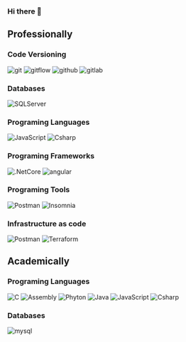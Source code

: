### Hi there 👋

<h2>Professionally</h2>
<h3>Code Versioning</h3>
<p>
  <img alt="git" src="https://img.shields.io/badge/-Git-F05032?style=flat-square&logo=git&logoColor=white" />
  <img alt="gitflow" src="https://img.shields.io/badge/-Gitflow-F05032?style=flat-square&logo=git&logoColor=white" />
  <img alt="github" src="https://img.shields.io/badge/-Github-000000?style=flat-square&logo=github&logoColor=white" />
  <img alt="gitlab" src="https://img.shields.io/badge/-Gitlab-F8F8FF?style=flat-square&logo=gitlab&logoColor=white" />
</p>

<h3>Databases</h3>
<p>
  <img alt="SQLServer" src="https://img.shields.io/badge/-Microsoft SQL Server-CC2927?style=flat-square&logo=microsoft%20sql%20server&logoColor=white" />
</p>

<h3>Programing Languages</h3>
<p>
  <img alt="JavaScript" src="https://img.shields.io/badge/-JavaScript-FFFF00?style=flat-square&logo=JavaScript&logoColor=black" />
  <img alt="Csharp" src="https://img.shields.io/badge/-Csharp-8B008B?style=flat-square&logo=Csharp&logoColor=white" />
</p>

<h3>Programing Frameworks</h3>
<p>
  <img alt=".NetCore" src="https://img.shields.io/badge/-.NetCore-8B008B?style=flat-square&logo=.Net&logoColor=white" />
  <img alt="angular" src="https://img.shields.io/badge/-Angular-DD0031?style=flat-square&logo=angular&logoColor=white" />
</p>

<h3>Programing Tools</h3>
<p>
  <img alt="Postman" src="https://img.shields.io/badge/-Postman-FF4500?style=flat-square&logo=postman&logoColor=white" />
  <img alt="Insomnia" src="https://img.shields.io/badge/-Insomnia-5849BE?style=flat-square&logo=insomnia&logoColor=white" />
</p>

<h3>Infrastructure as code</h3>
<p>
  <img alt="Postman" src="https://img.shields.io/badge/-Postman-FF4500?style=flat-square&logo=postman&logoColor=white" />
  <img alt="Terraform" src="https://img.shields.io/badge/-terraform-%235835CC.svg?style=flat-square&logo=terraform&logoColor=white" />
</p>

<h2>Academically</h2>
<h3>Programing Languages</h3>
<p>
  <img alt="C" src="https://img.shields.io/badge/-C-0000FF?style=flat-square&logo=c%2B%2B&logoColor=white" />
  <img alt="Assembly" src="https://img.shields.io/badge/-Assembly-F8F8FF?style=flat-square&logo=assembly&logoColor=black" />
  <img alt="Phyton" src="https://img.shields.io/badge/-python-3670A0?style=flat-square&logo=python&logoColor=ffdd54"/>
  <img alt="Java" src="https://img.shields.io/badge/-Java-FF8C00?style=flat-square&logo=java&logoColor=black" />
  <img alt="JavaScript" src="https://img.shields.io/badge/-JavaScript-FFFF00?style=flat-square&logo=JavaScript&logoColor=black" />
  <img alt="Csharp" src="https://img.shields.io/badge/-Csharp-8B008B?style=flat-square&logo=Csharp&logoColor=white" />
</p>

<h3>Databases</h3>
<p>
  <img alt="mysql" src="https://img.shields.io/badge/-mySQL-F8F8FF?style=flat-square&logo=mysql&logoColor=blue" />
</p>
<!--
**LeonardoBSantos/LeonardoBSantos** is a ✨ _special_ ✨ repository because its `README.md` (this file) appears on your GitHub profile.

Here are some ideas to get you started:

- 🔭 I’m currently working on ...
- 🌱 I’m currently learning ...
- 👯 I’m looking to collaborate on ...
- 🤔 I’m looking for help with ...
- 💬 Ask me about ...
- 📫 How to reach me: ...
- 😄 Pronouns: ...
- ⚡ Fun fact: ...
-->
